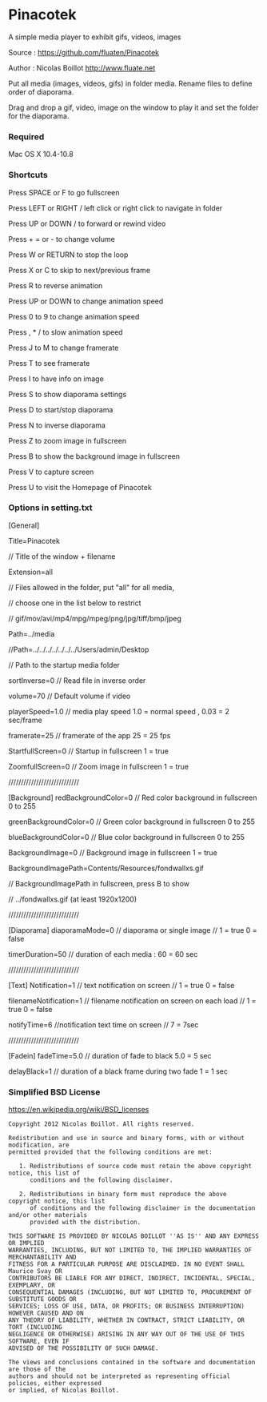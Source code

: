 # Pinacotek

A simple media player to exhibit gifs, videos, images

Source : <https://github.com/fluaten/Pinacotek>

Author : Nicolas Boillot <http://www.fluate.net>

Put all media (images, videos, gifs) in folder media.
Rename files to define order of diaporama.

Drag and drop a gif, video, image on the window 
to play it and set the folder for the diaporama.

### Required

Mac OS X 10.4-10.8

### Shortcuts

Press SPACE or F to go fullscreen 

Press LEFT or RIGHT / left click or right click to navigate in folder

Press UP or DOWN / to forward or rewind video

Press + = or - to change volume


Press W or RETURN to stop the loop 

Press X or C to skip to next/previous frame

Press R to reverse animation 

Press UP or DOWN to change animation speed

Press 0 to 9 to change animation speed

Press , * / to slow animation speed


Press J to M to change framerate 

Press T to see framerate 

Press I to have info on image

Press S to show diaporama settings


Press D to start/stop diaporama

Press N to inverse diaporama

Press Z to zoom image in fullscreen

Press B to show the background image in fullscreen


Press V to capture screen

Press U to visit the Homepage of Pinacotek


### Options in setting.txt

[General]

Title=Pinacotek

// Title of the window + filename


Extension=all

// Files allowed in the folder, put "all" for all media, 

// choose one in the list below to restrict 

// gif/mov/avi/mp4/mpg/mpeg/png/jpg/tiff/bmp/jpeg


Path=../media

//Path=../../../../../../../Users/admin/Desktop

// Path to the startup media folder


sortInverse=0
// Read file in inverse order

volume=70
// Default volume if video

playerSpeed=1.0
// media play speed 1.0 = normal speed , 0.03 = 2 sec/frame

framerate=25
// framerate of the app 25 = 25 fps

StartfullScreen=0
// Startup in fullscreen 1 = true

ZoomfullScreen=0
// Zoom image in fullscreen 1 = true


////////////////////////////

[Background]
redBackgroundColor=0
// Red color background in fullscreen 0 to 255

greenBackgroundColor=0
// Green color background in fullscreen 0 to 255

blueBackgroundColor=0
// Blue color background in fullscreen 0 to 255

BackgroundImage=0
// Background image in fullscreen 1 = true

BackgroundImagePath=Contents/Resources/fondwallxs.gif

// BackgroundImagePath in fullscreen, press B to show 
  
// ../fondwallxs.gif (at least 1920x1200)


////////////////////////////

[Diaporama]
diaporamaMode=0
// diaporama or single image //  1 = true  0 = false

timerDuration=50
// duration of each media : 60 = 60 sec

////////////////////////////

[Text]
Notification=1
// text notification on screen //  1 = true  0 = false

filenameNotification=1
// filename notification on screen on each load //  1 = true  0 = false

notifyTime=6
//notification text time on screen // 7 = 7sec

////////////////////////////

[Fadein]
fadeTime=5.0
// duration of fade to black 5.0 = 5 sec

delayBlack=1
// duration of a black frame during two fade 1 = 1 sec

### Simplified BSD License

   https://en.wikipedia.org/wiki/BSD_licenses
	
	Copyright 2012 Nicolas Boillot. All rights reserved.

    Redistribution and use in source and binary forms, with or without modification, are
    permitted provided that the following conditions are met:

       1. Redistributions of source code must retain the above copyright notice, this list of
          conditions and the following disclaimer.

       2. Redistributions in binary form must reproduce the above copyright notice, this list
          of conditions and the following disclaimer in the documentation and/or other materials
          provided with the distribution.

    THIS SOFTWARE IS PROVIDED BY NICOLAS BOILLOT ''AS IS'' AND ANY EXPRESS OR IMPLIED
    WARRANTIES, INCLUDING, BUT NOT LIMITED TO, THE IMPLIED WARRANTIES OF MERCHANTABILITY AND
    FITNESS FOR A PARTICULAR PURPOSE ARE DISCLAIMED. IN NO EVENT SHALL Maurice Svay OR
    CONTRIBUTORS BE LIABLE FOR ANY DIRECT, INDIRECT, INCIDENTAL, SPECIAL, EXEMPLARY, OR
    CONSEQUENTIAL DAMAGES (INCLUDING, BUT NOT LIMITED TO, PROCUREMENT OF SUBSTITUTE GOODS OR
    SERVICES; LOSS OF USE, DATA, OR PROFITS; OR BUSINESS INTERRUPTION) HOWEVER CAUSED AND ON
    ANY THEORY OF LIABILITY, WHETHER IN CONTRACT, STRICT LIABILITY, OR TORT (INCLUDING
    NEGLIGENCE OR OTHERWISE) ARISING IN ANY WAY OUT OF THE USE OF THIS SOFTWARE, EVEN IF
    ADVISED OF THE POSSIBILITY OF SUCH DAMAGE.

    The views and conclusions contained in the software and documentation are those of the
    authors and should not be interpreted as representing official policies, either expressed
    or implied, of Nicolas Boillot.